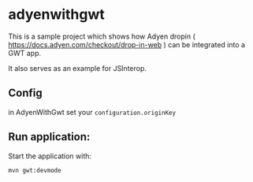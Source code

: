 # adyenwithgwt

This is a sample project which shows how Adyen dropin ( https://docs.adyen.com/checkout/drop-in-web ) can be integrated into a GWT app.

It also serves as an example for JSInterop.



## Config

in AdyenWithGwt set your `configuration.originKey`


## Run application:

Start the application with:
    
    mvn gwt:devmode
    
